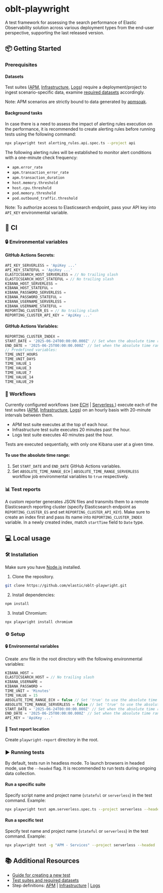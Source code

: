 # oblt-playwright

A test framework for assessing the search performance of Elastic Observability solution across various deployment types from the end-user perspective, supporting the last released version.

## 📦 Getting Started

### Prerequisites

#### Datasets

Test suites ([APM](https://github.com/elastic/oblt-playwright/blob/main/docs/test_apm.md), [Infrastructure](https://github.com/elastic/oblt-playwright/blob/main/docs/test_infra.md), [Logs](https://github.com/elastic/oblt-playwright/blob/main/docs/test_logs.md)) require a deployment/project to ingest scenario-specific data, examine [required datasets](https://github.com/elastic/oblt-playwright/blob/main/docs/data_mapping.md) accordingly.

Note: APM scenarios are strictly bound to data generated by [apmsoak](https://github.com/elastic/apm-perf/tree/main/cmd/apmsoak).

#### Background tasks

In case there is a need to assess the impact of alerting rules execution on the performance, it is recommended to create alerting rules before running tests using the following command: 

```bash
npx playwright test alerting_rules.api.spec.ts --project api
```

The following alerting rules will be established to monitor alert conditions with a one-minute check frequency:

- `apm.error_rate`
- `apm.transaction_error_rate`
- `apm.transaction_duration`
- `host.memory.threshold`
- `host.cpu.threshold`
- `pod.memory.threshold`
- `pod.outbound_traffic.threshold`

Note: To authorize access to Elasticsearch endpoint, pass your API key into `API_KEY` environmental variable.

## 🤖 CI

### 🔒 Environmental variables 

#### GitHub Actions Secrets:

```typescript
API_KEY_SERVERLESS = 'ApiKey ...'
API_KEY_STATEFUL = 'ApiKey ...'
ELASTICSEARCH_HOST_SERVERLESS = // No trailing slash
ELASTICSEARCH_HOST_STATEFUL = // No trailing slash
KIBANA_HOST_SERVERLESS = 
KIBANA_HOST_STATEFUL = 
KIBANA_PASSWORD_SERVERLESS = 
KIBANA_PASSWORD_STATEFUL = 
KIBANA_USERNAME_SERVERLESS = 
KIBANA_USERNAME_STATEFUL = 
REPORTING_CLUSTER_ES = // No trailing slash
REPORTING_CLUSTER_API_KEY = 'ApiKey ...'
```

#### GitHub Actions Variables:

```typescript
REPORTING_CLUSTER_INDEX = 
START_DATE = '2025-06-24T00:00:00.000Z' // Set when the absolute time range is used
END_DATE = '2025-06-25T00:00:00.000Z' // Set when the absolute time range is used
// Predefined variables:
TIME_UNIT_HOURS
TIME_UNIT_DAYS
TIME_VALUE_1
TIME_VALUE_3
TIME_VALUE_7
TIME_VALUE_14
TIME_VALUE_29
```

### 🚀 Workflows

Currently configured workflows (see [ECH](https://github.com/elastic/oblt-playwright/blob/main/.github/workflows/ech.yml) | [Serverless ](https://github.com/elastic/oblt-playwright/blob/main/.github/workflows/serverless.yml)) execute each of the test suites ([APM](https://github.com/elastic/oblt-playwright/blob/main/docs/test_apm.md), [Infrastructure](https://github.com/elastic/oblt-playwright/blob/main/docs/test_infra.md), [Logs](https://github.com/elastic/oblt-playwright/blob/main/docs/test_logs.md)) on an hourly basis with 20-minute intervals between them.
- APM test suite executes at the top of each hour.
- Infrastructure test suite executes 20 minutes past the hour.
- Logs test suite executes 40 minutes past the hour.

Tests are executed sequentially, with only one Kibana user at a given time.

#### To use the absolute time range:

1. Set `START_DATE` and `END_DATE` GitHub Actions variables.
2. Set `ABSOLUTE_TIME_RANGE_ECH` | `ABSOLUTE_TIME_RANGE_SERVERLESS` workflow job environmental variables  to `true` respectively.


### 📊 Test reports

A custom reporter generates JSON files and transmits them to a remote Elasticsearch reporting cluster (specify Elasticsearch endpoint as `REPORTING_CLUSTER_ES` and set `REPORTING_CLUSTER_API_KEY`). Make sure to create an index first and pass its name into `REPORTING_CLUSTER_INDEX` variable. In a newly created index, match `startTime` field to `Date` type.

## 💻 Local usage

### 🛠️ Installation

Make sure you have [Node.js](https://nodejs.org/en/download) installed.

1. Clone the repository.
```bash
git clone https://github.com/elastic/oblt-playwright.git
```
2. Install dependencies:
```bash
npm install
```
3. Install Chromium:
```bash
npx playwright install chromium
```

### ⚙️ Setup 

#### 🔒 Environmental variables

Create .env file in the root directory with the following environmental variables:

```typescript
KIBANA_HOST = 
ELASTICSEARCH_HOST = // No trailing slash
KIBANA_USERNAME = 
KIBANA_PASSWORD = 
TIME_UNIT = 'Minutes'
TIME_VALUE = 15
ABSOLUTE_TIME_RANGE_ECH = false // Set 'true' to use the absolute time range in ECH
ABSOLUTE_TIME_RANGE_SERVERLESS = false // Set 'true' to use the absolute time range in Serverless
START_DATE = '2025-06-24T00:00:00.000Z' // Set when the absolute time range is used
END_DATE = '2025-06-25T00:00:00.000Z' // Set when the absolute time range is used
API_KEY = 'ApiKey ...'
```

#### 📂 Test report location

Create `playwright-report` directory in the root.

### ▶️ Running tests

By default, tests run in headless mode. To launch browsers in headed mode, use the `--headed` flag.
It is recommended to run tests during ongoing data collection.


#### Run a specific suite

Specify script name and project name (`stateful` or `serverless`) in the test command. Example:

```bash
npx playwright test apm.serverless.spec.ts --project serverless --headed
```

#### Run a specific test

Specify test name and project name (`stateful` or `serverless`) in the test command. Example:

```bash
npx playwright test -g "APM - Services" --project serverless --headed
```

## 📚 Additional Resources

- [Guide for creating a new test](https://github.com/elastic/oblt-playwright/blob/main/docs/guidelines.md)
- [Test suites and required datasets](https://github.com/elastic/oblt-playwright/blob/main/docs/data_mapping.md)
- Step definitions: [APM](https://github.com/elastic/oblt-playwright/blob/main/docs/test_apm.md) | [Infrastructure](https://github.com/elastic/oblt-playwright/blob/main/docs/test_infra.md) | [Logs](https://github.com/elastic/oblt-playwright/blob/main/docs/test_logs.md)
